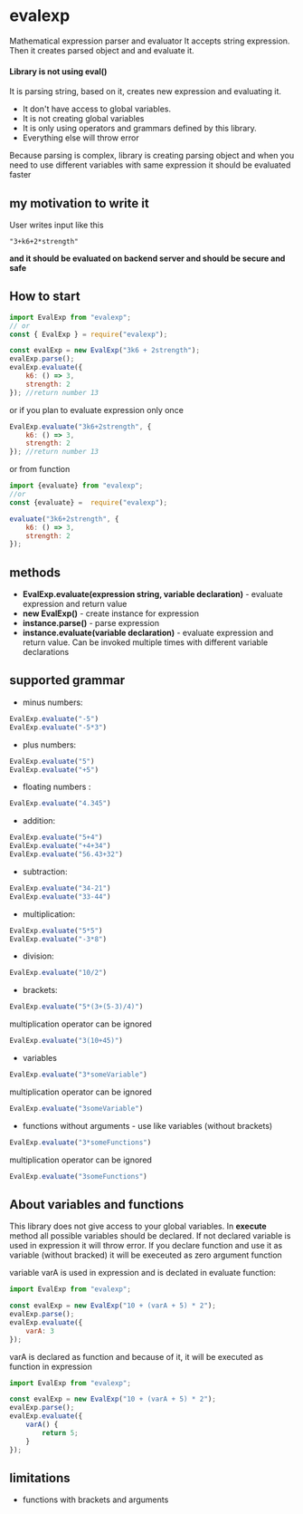 # evalexp

Mathematical expression parser and evaluator
It accepts string expression. Then it creates parsed object and and evaluate it.

#### **Library is not using eval()**

It is parsing string, based on it, creates new expression and evaluating it.

-   It don't have access to global variables.
-   It is not creating global variables
-   It is only using operators and grammars defined by this library.
-   Everything else will throw error

Because parsing is complex, library is creating parsing object and when you need to use different variables with same expression it should be evaluated faster

## my motivation to write it

User writes input like this

```
"3+k6+2*strength"
```

**and it should be evaluated on backend server and should be secure and safe**

## How to start

```javascript
import EvalExp from "evalexp";
// or
const { EvalExp } = require("evalexp");

const evalExp = new EvalExp("3k6 + 2strength");
evalExp.parse();
evalExp.evaluate({
    k6: () => 3,
    strength: 2
}); //return number 13
```

or if you plan to evaluate expression only once

```javascript
EvalExp.evaluate("3k6+2strength", {
    k6: () => 3,
    strength: 2
}); //return number 13
```

or from function
```javascript
import {evaluate} from "evalexp";
//or
const {evaluate} =  require("evalexp");

evaluate("3k6+2strength", {
    k6: () => 3,
    strength: 2
});
```

## methods
-   **EvalExp.evaluate(expression string, variable declaration)** - evaluate expression and return value   
-   **new EvalExp(<expression string>)** - create instance for expression
-   **instance.parse()** - parse expression
-   **instance.evaluate(variable declaration)** - evaluate expression and return value. Can be invoked multiple times with different variable declarations

## supported grammar

-   minus numbers:

```javascript
EvalExp.evaluate("-5") 
EvalExp.evaluate("-5*3") 
```

-   plus numbers:

```javascript
EvalExp.evaluate("5")
EvalExp.evaluate("+5")
```

-   floating numbers :

```javascript
EvalExp.evaluate("4.345")
```

-   addition:

```javascript
EvalExp.evaluate("5+4")
EvalExp.evaluate("+4+34")
EvalExp.evaluate("56.43+32")
```

-   subtraction:

```javascript
EvalExp.evaluate("34-21")
EvalExp.evaluate("33-44")
```

-   multiplication:

```javascript
EvalExp.evaluate("5*5")
EvalExp.evaluate("-3*8")
```

-   division:

```javascript
EvalExp.evaluate("10/2")
```

-   brackets:

```javascript
EvalExp.evaluate("5*(3+(5-3)/4)")
```

multiplication operator can be ignored

```javascript
EvalExp.evaluate("3(10+45)")
```

-   variables

```javascript
EvalExp.evaluate("3*someVariable")
```

multiplication operator can be ignored

```javascript
EvalExp.evaluate("3someVariable")
```

-   functions without arguments - use like variables (without brackets)

```javascript
EvalExp.evaluate("3*someFunctions")
```

multiplication operator can be ignored

```javascript
EvalExp.evaluate("3someFunctions")
```

## About variables and functions

This library does not give access to your global variables. In **execute** method all possible variables should be declared. If
not declared variable is used in expression it will throw error.
If you declare function and use it as variable (without bracked) it will be execeuted as zero argument function

variable varA is used in expression and is declated in evaluate function:

```javascript
import EvalExp from "evalexp";

const evalExp = new EvalExp("10 + (varA + 5) * 2");
evalExp.parse();
evalExp.evaluate({
    varA: 3
});
```

varA is declared as function and because of it, it will be executed as function in expression

```javascript
import EvalExp from "evalexp";

const evalExp = new EvalExp("10 + (varA + 5) * 2");
evalExp.parse();
evalExp.evaluate({
    varA() {
        return 5;
    }
});
```

## limitations

-   functions with brackets and arguments
